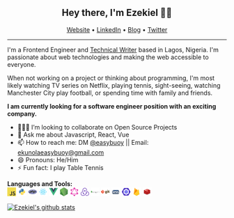 <h2 align="center"> Hey there, I'm Ezekiel 👋🏾</h2>
<p align="center">
  <a href="https://ezekielekunola.com">Website</a> •
  <a href="https://www.linkedin.com/in/easybuoy">LinkedIn</a> •
  <a href="https://dev.to/easybuoy">Blog</a> •
  <a href="https://twitter.com/easybuoy">Twitter</a>
</p>

---

<!--
**Easybuoy/Easybuoy** is a ✨ _special_ ✨ repository because its `README.md` (this file) appears on your GitHub profile.

Here are some ideas to get you started:
-->

I'm a Frontend Engineer and [Technical Writer](https://dev.to/easybuoy) based in Lagos, Nigeria. I'm passionate about web technologies and making the web accessible to everyone.

When not working on a project or thinking about programming, I'm most likely watching TV series on Netflix, playing tennis, sight-seeing, watching Manchester City play football, or spending time with family and friends.

**I am currently looking for a software engineer position with an exciting company.**

<!-- - 🔭 I’m currently working on ... -->
<!-- - 🌱 I’m currently learning ... -->
<!-- - 🤔 I’m looking for help with ... -->
- 👨🏾‍💻 I’m looking to collaborate on Open Source Projects
- 💬 Ask me about Javascript, React, Vue
- 📫 How to reach me: DM [@easybuoy](https://twitter.com/easybuoy) || Email: ekunolaeasybuoy@gmail.com
- 😄 Pronouns: He/Him
- ⚡ Fun fact: I play Table Tennis

**Languages and Tools:**  
<code><img height="20" src="https://raw.githubusercontent.com/github/explore/80688e429a7d4ef2fca1e82350fe8e3517d3494d/topics/javascript/javascript.png"></code>
<code><img height="20" src="https://raw.githubusercontent.com/github/explore/80688e429a7d4ef2fca1e82350fe8e3517d3494d/topics/python/python.png"></code>
<code><img height="20" src="https://raw.githubusercontent.com/github/explore/80688e429a7d4ef2fca1e82350fe8e3517d3494d/topics/php/php.png"></code>
<code><img height="20" src="https://raw.githubusercontent.com/github/explore/80688e429a7d4ef2fca1e82350fe8e3517d3494d/topics/react/react.png"></code>
<code><img height="20" src="https://raw.githubusercontent.com/github/explore/80688e429a7d4ef2fca1e82350fe8e3517d3494d/topics/vue/vue.png"></code>
<code><img height="20" src="https://raw.githubusercontent.com/github/explore/80688e429a7d4ef2fca1e82350fe8e3517d3494d/topics/nodejs/nodejs.png"></code>
<code><img height="20" src="https://raw.githubusercontent.com/github/explore/5c058a388828bb5fde0bcafd4bc867b5bb3f26f3/topics/graphql/graphql.png"></code>
<code><img height="20" src="https://raw.githubusercontent.com/github/explore/80688e429a7d4ef2fca1e82350fe8e3517d3494d/topics/redux/redux.png"></code>
<code><img height="20" src="https://raw.githubusercontent.com/github/explore/80688e429a7d4ef2fca1e82350fe8e3517d3494d/topics/mongodb/mongodb.png"></code>
<code><img height="20" src="https://raw.githubusercontent.com/github/explore/80688e429a7d4ef2fca1e82350fe8e3517d3494d/topics/git/git.png"></code>
<code><img height="20" src="https://raw.githubusercontent.com/github/explore/80688e429a7d4ef2fca1e82350fe8e3517d3494d/topics/less/less.png"></code>
<code><img height="20" src="https://raw.githubusercontent.com/github/explore/80688e429a7d4ef2fca1e82350fe8e3517d3494d/topics/eslint/eslint.png"></code>
<code><img height="20" src="https://raw.githubusercontent.com/github/explore/80688e429a7d4ef2fca1e82350fe8e3517d3494d/topics/firebase/firebase.png"></code>
<code><img height="20" src="https://raw.githubusercontent.com/github/explore/80688e429a7d4ef2fca1e82350fe8e3517d3494d/topics/redis/redis.png"></code>


[![Ezekiel's github stats](https://github-readme-stats.vercel.app/api?username=easybuoy&show_icons=true&title_color=fff&icon_color=79ff97&text_color=9f9f9f&bg_color=151515)](https://github.com/anuraghazra/github-readme-stats)